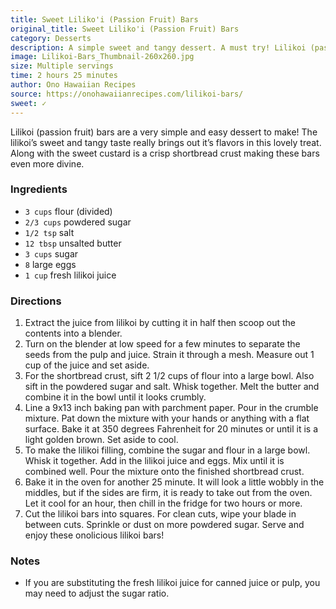 ```yaml
---
title: Sweet Liliko'i (Passion Fruit) Bars
original_title: Sweet Liliko'i (Passion Fruit) Bars
category: Desserts
description: A simple sweet and tangy dessert. A must try! Lilikoi (passion fruit) bars are a very simple and easy dessert to make! The lilikoi’s sweet and tangy taste really brings out it’s flavors in this lovely treat.
image: Lilikoi-Bars_Thumbnail-260x260.jpg
size: Multiple servings
time: 2 hours 25 minutes
author: Ono Hawaiian Recipes
source: https://onohawaiianrecipes.com/lilikoi-bars/
sweet: ✓
---
```


Lilikoi (passion fruit) bars are a very simple and easy dessert to make! The lilikoi’s sweet and tangy taste really brings out it’s flavors in this lovely treat. Along with the sweet custard is a crisp shortbread crust making these bars even more divine.

### Ingredients

* `3 cups` flour (divided)
* `2/3 cups` powdered sugar
* `1/2 tsp` salt
* `12 tbsp` unsalted butter
* `3 cups` sugar
* `8` large eggs
* `1 cup` fresh lilikoi juice

### Directions

1. Extract the juice from lilikoi by cutting it in half then scoop out the contents into a blender.
2. Turn on the blender at low speed for a few minutes to separate the seeds from the pulp and juice. Strain it through a mesh. Measure out 1 cup of the juice and set aside.
3. For the shortbread crust, sift 2 1/2 cups of flour into a large bowl. Also sift in the powdered sugar and salt. Whisk together. Melt the butter and combine it in the bowl until it looks crumbly.
4. Line a 9x13 inch baking pan with parchment paper. Pour in the crumble mixture. Pat down the mixture with your hands or anything with a flat surface. Bake it at 350 degrees Fahrenheit for 20 minutes or until it is a light golden brown. Set aside to cool.
5. To make the lilikoi filling, combine the sugar and flour in a large bowl. Whisk it together. Add in the lilikoi juice and eggs. Mix until it is combined well. Pour the mixture onto the finished shortbread crust.
6. Bake it in the oven for another 25 minute. It will look a little wobbly in the middles, but if the sides are firm, it is ready to take out from the oven. Let it cool for an hour, then chill in the fridge for two hours or more.
7. Cut the lilikoi bars into squares. For clean cuts, wipe your blade in between cuts. Sprinkle or dust on more powdered sugar. Serve and enjoy these onolicious lilikoi bars!

### Notes

- If you are substituting the fresh lilikoi juice for canned juice or pulp, you may need to adjust the sugar ratio.